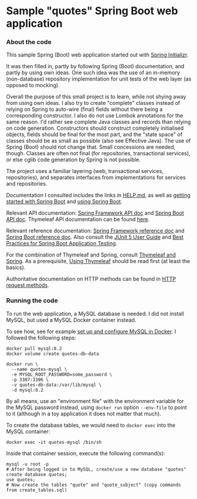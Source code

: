 # Sample "quotes" Spring Boot web application

### About the code

This sample Spring (Boot) web application started out with
[Spring Initializr](https://start.spring.io/).

It was then filled in, partly by following Spring (Boot) documentation,
and partly by using own ideas. One such idea was the use of an
in-memory (non-database) repository implementation for unit tests of
the web layer (as opposed to mocking).

Overall the purpose of this small project is to learn,
while not shying away from using own ideas. I also try to
create "complete" classes instead of relying on Spring to
auto-wire (final) fields without there being a corresponding constructor.
I also do not use Lombok annotations for the same reason.
I'd rather see complete Java classes and records than relying on
code generation. Constructors should construct completely
initialised objects, fields should be final for the most part,
and the "state space" of classes should be as small as possible
(also see Effective Java). The use of Spring (Boot) should
not change that. Small concessions are needed, though.
Classes are often not final (for repositories, transactional services),
or else cglib code generation by Spring is not possible.

The project uses a familiar layering (web, transactional services, repositories),
and separates interfaces from implementations for services and
repositories.

Documentation I consulted includes the links in
[HELP.md](https://github.com/dvreeze/quotes/blob/master/HELP.md),
as well as [getting started with Spring Boot](https://docs.spring.io/spring-boot/docs/current/reference/html/getting-started.html#getting-started)
and [using Spring Boot](https://docs.spring.io/spring-boot/docs/current/reference/html/using.html).

Relevant API documentation:
[Spring Framework API doc](https://docs.spring.io/spring-framework/docs/current/javadoc-api/) and
[Spring Boot API doc](https://docs.spring.io/spring-boot/docs/current/api/).
Thymeleaf API documentation can be found
[here](https://www.thymeleaf.org/apidocs/thymeleaf/3.1.2.RELEASE/).

Relevant reference documentation:
[Spring Framework reference doc](https://docs.spring.io/spring-framework/reference/) and
[Spring Boot reference doc](https://docs.spring.io/spring-boot/docs/current/reference/html/).
Also consult the [JUnit 5 User Guide](https://junit.org/junit5/docs/current/user-guide/)
and [Best Practices for Spring Boot Application Testing](https://spring.academy/guides/spring-spring-boot-testing).

For the combination of Thymeleaf and Spring, consult
[Thymeleaf and Spring](https://www.thymeleaf.org/doc/tutorials/3.1/thymeleafspring.html).
As a prerequisite, [Using Thymeleaf](https://www.thymeleaf.org/doc/tutorials/3.1/usingthymeleaf.html)
should be read first (at least the basics).

Authoritative documentation on HTTP methods can be found
in [HTTP request methods](https://developer.mozilla.org/en-US/docs/Web/HTTP/Methods).

### Running the code

To run the web application, a MySQL database is needed.
I did not install MySQL, but used a MySQL Docker container instead.

To see how, see for example [set up and configure MySQL in Docker](https://www.datacamp.com/tutorial/set-up-and-configure-mysql-in-docker).
I followed the following steps:
```shell
docker pull mysql:8.2
docker volume create quotes-db-data

docker run \
  --name quotes-mysql \
  -e MYSQL_ROOT_PASSWORD=some_password \
  -p 3307:3306 \
  -v quotes-db-data:/var/lib/mysql \
  -d mysql:8.2
```
By all means, use an "environment file" with the environment
variable for the MySQL password instead, using `docker run` option
`--env-file` to point to it (although in a toy application it does
not matter that much).

To create the database tables, we would need to `docker exec` into the MySQL
container:
```shell
docker exec -it quotes-mysql /bin/sh
```

Inside that container session, execute the following command(s):
```shell
mysql -u root -p
# After being logged in to MySQL, create/use a new database "quotes"
create database quotes;
use quotes;
# Now create the tables "quote" and "quote_subject" (copy commands from create_tables.sql)
```
